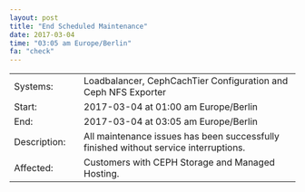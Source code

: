 ```yaml
---
layout: post
title: "End Scheduled Maintenance"
date: 2017-03-04
time: "03:05 am Europe/Berlin"
fa: "check"
---
```


|                   |   |                                                                      |
|-------------------|---|----------------------------------------------------------------------|
| Systems:          |   | Loadbalancer, CephCachTier Configuration and Ceph NFS Exporter |
| Start:            |   | 2017-03-04 at 01:00 am Europe/Berlin | 
| End:              |   | 2017-03-04 at 03:05 am Europe/Berlin |    
| Description:      |   | All maintenance issues has been successfully finished without service interruptions.  |
| Affected:         |   | Customers with CEPH Storage and Managed Hosting.         |

